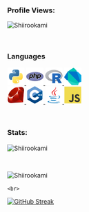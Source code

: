 <p align="right">
    <h3>Profile Views:</h3>
    <img
        src="https://komarev.com/ghpvc/?username=Shiirookami&label=Profile%20views&color=0e75b6&style=flat"
        alt="Shiirookami"/>
</p>
<br>
    <h3 align="left">Languages</h3>
    <p align="left">
        <a href="#" target="_blank" rel="noreferrer">
            <img
                src="https://raw.githubusercontent.com/devicons/devicon/master/icons/python/python-original.svg"
                alt="python"
                width="40"
                height="40"/>
        </a>
        <a href="#" target="_blank" rel="noreferrer">
            <img
                src="https://raw.githubusercontent.com/devicons/devicon/master/icons/php/php-original.svg"
                alt="php"
                width="40"
                height="40"/>
        </a>
        <a href="#" target="_blank" rel="noreferrer">
            <img
                src="https://raw.githubusercontent.com/devicons/devicon/master/icons/r/r-original.svg"
                alt="r"
                width="40"
                height="40"/>
        </a>
        <a href="#" target="_blank" rel="noreferrer">
            <img
                src="https://raw.githubusercontent.com/devicons/devicon/master/icons/dart/dart-original.svg"
                alt="dart"
                width="40"
                height="40"/>
        </a>
        <br>
            <a href="#" target="_blank" rel="noreferrer">
                <img
                    src="https://raw.githubusercontent.com/devicons/devicon/master/icons/ruby/ruby-original.svg"
                    alt="ruby"
                    width="40"
                    height="40"/>
            </a>
            <a href="https://www.cprogramming.com/" target="_blank" rel="noreferrer">
                <img
                    src="https://raw.githubusercontent.com/devicons/devicon/master/icons/cplusplus/cplusplus-original.svg"
                    alt="cplusplus"
                    width="40"
                    height="40"/>
            </a>
            <a href="https://www.java.com" target="_blank" rel="noreferrer">
    <img
        src="https://raw.githubusercontent.com/devicons/devicon/master/icons/java/java-original.svg"
        alt="java"
        width="40"
        height="40"/>
</a>
<a
    href="https://developer.mozilla.org/en-US/docs/Web/JavaScript"
    target="_blank"
    rel="noreferrer">
    <img
        src="https://raw.githubusercontent.com/devicons/devicon/master/icons/javascript/javascript-original.svg"
        alt="javascript"
        width="40"
        height="40"/>
</a>
</p>
<br>

<h3>Stats:</h3>
<p><img
    align="center"
    src="https://github-readme-stats.vercel.app/api/top-langs?username=Shiirookami&show_icons=true&locale=en&bg_color=0d1117&text_color=ffffff&layout=compact"
    alt="Shiirookami"
    bg_color="#808080"/></p>

<br>
    <p><img
        align="center"
        src="https://github-readme-stats.vercel.app/api?username=Shiirookami&show_icons=true&locale=en&bg_color=0d1117&text_color=ffffff&repo=convoychat"
        alt="Shiirookami"/></p>

    <br>

<a href="https://git.io/streak-stats">
            <img
                src="https://github-readme-streak-stats.herokuapp.com?user=Shiirookami&theme=ayu-mirage&border_radius=5.3&date_format=n%2Fj%5B%2FY%5D&card_width=500"
                alt="GitHub Streak"/>
    </a>
